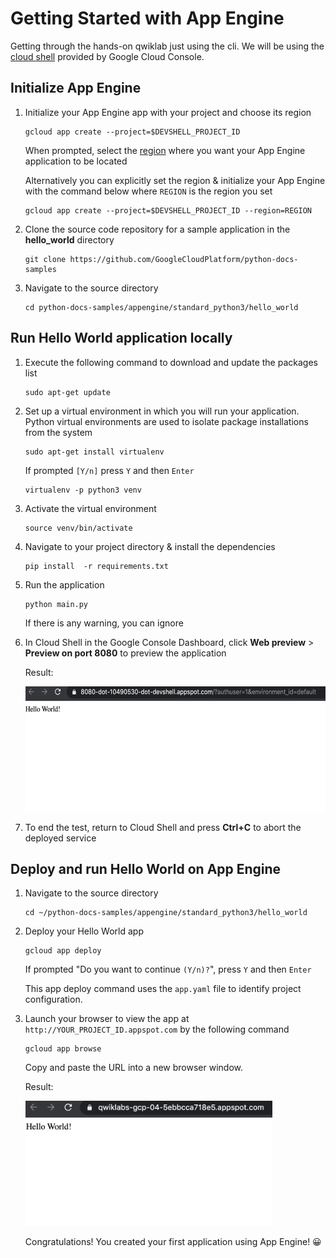 # Getting Started with App Engine

Getting through the hands-on qwiklab just using the cli. We will be using the [cloud shell](https://cloud.google.com/shell) provided by Google Cloud Console.

## Initialize App Engine

1. Initialize your App Engine app with your project and choose its region

    ```shell
    gcloud app create --project=$DEVSHELL_PROJECT_ID
    ```

    When prompted, select the [region](https://cloud.google.com/appengine/docs/locations) where you want your App Engine application to be located

    Alternatively you can explicitly set the region & initialize your App Engine with the command below where `REGION` is the region you set

    ```shell
    gcloud app create --project=$DEVSHELL_PROJECT_ID --region=REGION
    ```

2. Clone the source code repository for a sample application in the **hello_world** directory

    ```shell
    git clone https://github.com/GoogleCloudPlatform/python-docs-samples
    ```

3. Navigate to the source directory

    ```shell
    cd python-docs-samples/appengine/standard_python3/hello_world
    ```

## Run Hello World application locally

1. Execute the following command to download and update the packages list

    ```shell
    sudo apt-get update
    ```

2. Set up a virtual environment in which you will run your application. Python virtual environments are used to isolate package installations from the system

    ```shell
    sudo apt-get install virtualenv
    ```

    If prompted `[Y/n]` press `Y` and then `Enter`

    ```shell
    virtualenv -p python3 venv
    ```

3. Activate the virtual environment

    ```shell
    source venv/bin/activate
    ```

4. Navigate to your project directory & install the dependencies

    ```shell
    pip install  -r requirements.txt
    ```

5. Run the application

    ```shell
    python main.py
    ```

    If there is any warning, you can ignore

6. In Cloud Shell in the Google Console Dashboard, click **Web preview** > **Preview on port 8080** to preview the application

    Result:

    <img src="images/webpreview.png" height="200"/> 

7. To end the test, return to Cloud Shell and press **Ctrl+C** to abort the deployed service

## Deploy and run Hello World on App Engine

1. Navigate to the source directory

    ```shell
    cd ~/python-docs-samples/appengine/standard_python3/hello_world
    ```

2. Deploy your Hello World app

    ```shell
    gcloud app deploy
    ```

    If prompted "Do you want to continue `(Y/n)?`", press `Y` and then `Enter`

    This app deploy command uses the `app.yaml` file to identify project configuration.

3. Launch your browser to view the app at `http://YOUR_PROJECT_ID.appspot.com` by the following command

    ```shell
    gcloud app browse
    ```

    Copy and paste the URL into a new browser window.

    Result:

    <img src="images/apppreview.png" height="200"/>

    Congratulations! You created your first application using App Engine! 😀
